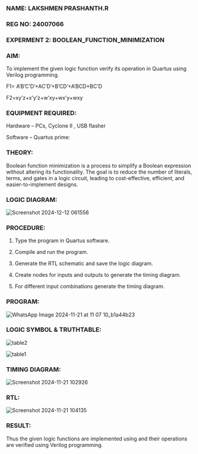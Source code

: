 ### NAME: LAKSHMEN PRASHANTH.R
### REG NO: 24007066
### EXPERMENT 2: BOOLEAN_FUNCTION_MINIMIZATION

### AIM:

To implement the given logic function verify its operation in Quartus using Verilog programming.

F1= A’B’C’D’+AC’D’+B’CD’+A’BCD+BC’D 

F2=xy’z+x’y’z+w’xy+wx’y+wxy

### EQUIPMENT REQUIRED:

Hardware – PCs, Cyclone II , USB flasher

Software – Quartus prime:

### THEORY:

Boolean function minimization is a process to simplify a Boolean expression without altering its functionality. The goal is to reduce the number of literals, terms, and gates in a logic circuit, leading to cost-effective, efficient, and easier-to-implement designs.


### LOGIC DIAGRAM:

![Screenshot 2024-12-12 061556](https://github.com/user-attachments/assets/7cacd15d-436b-4332-b615-ba52d16fbe7e)




### PROCEDURE:

1.	Type the program in Quartus software.

2.	Compile and run the program.

3.	Generate the RTL schematic and save the logic diagram.

4.	Create nodes for inputs and outputs to generate the timing diagram.

5.	For different input combinations generate the timing diagram.


### PROGRAM:
![WhatsApp Image 2024-11-21 at 11 07 10_b1a44b23](https://github.com/user-attachments/assets/8f620e29-3f59-401a-bca3-045a4d9ddd76)



### LOGIC SYMBOL & TRUTHTABLE:

![table2](https://github.com/user-attachments/assets/438f3cd1-26c0-4552-922c-eb8e1f12b247)



![table1](https://github.com/user-attachments/assets/48aa8872-1520-42e1-b9d9-e3a5533c8c0d)

### TIMING DIAGRAM:
![Screenshot 2024-11-21 102926](https://github.com/user-attachments/assets/f84d4e4a-a625-4065-be31-2aa45caf6ff0)



### RTL:

![Screenshot 2024-11-21 104135](https://github.com/user-attachments/assets/2c53b4fd-6fc9-45ac-9e0d-fc93c9d60248)

### RESULT:

Thus the given logic functions are implemented using and their operations are verified using Verilog programming.

